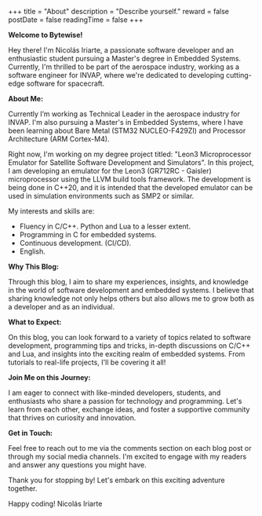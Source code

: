 +++
title = "About"
description = "Describe yourself."
reward = false
postDate = false
readingTime = false
+++

**Welcome to Bytewise!**

Hey there! I'm Nicolás Iriarte, a passionate software developer and an
enthusiastic student pursuing a Master's degree in Embedded Systems. Currently,
I'm thrilled to be part of the aerospace industry, working as a software
engineer for INVAP, where we're dedicated to developing cutting-edge software
for spacecraft.

**About Me:**

Currently I’m working as Technical Leader in the aerospace industry for
INVAP. I'm also pursuing a Master's in Embedded Systems, where I have been
learning about Bare Metal (STM32 NUCLEO-F429ZI) and Processor Architecture (ARM
Cortex-M4).

Right now, I'm working on my degree project titled: "Leon3 Microprocessor
Emulator for Satellite Software Development and Simulators". In this project, I
am developing an emulator for the Leon3 (GR712RC - Gaisler) microprocessor using
the LLVM build tools framework. The development is being done in C++20, and it
is intended that the developed emulator can be used in simulation environments
such as SMP2 or similar.

My interests and skills are:
- Fluency in C/C++. Python and Lua to a lesser extent.
- Programming in C for embedded systems.
- Continuous development. (CI/CD).
- English.

**Why This Blog:**

Through this blog, I aim to share my experiences, insights, and knowledge in the
world of software development and embedded systems. I believe that sharing
knowledge not only helps others but also allows me to grow both as a developer
and as an individual.

**What to Expect:**

On this blog, you can look forward to a variety of topics related to software
development, programming tips and tricks, in-depth discussions on C/C++ and Lua,
and insights into the exciting realm of embedded systems. From tutorials to
real-life projects, I'll be covering it all!

**Join Me on this Journey:**

I am eager to connect with like-minded developers, students, and enthusiasts who
share a passion for technology and programming. Let's learn from each other,
exchange ideas, and foster a supportive community that thrives on curiosity and
innovation.

**Get in Touch:**

Feel free to reach out to me via the comments section on each blog post or
through my social media channels. I'm excited to engage with my readers and
answer any questions you might have.

Thank you for stopping by! Let's embark on this exciting adventure together.

Happy coding!
Nicolás Iriarte
